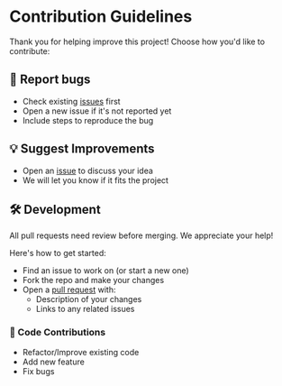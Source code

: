 # Contribution Guidelines

Thank you for helping improve this project! Choose how you'd like to contribute:

## 🐛 Report bugs

- Check existing [issues](https://github.com/yaqiin/quran/issues) first
- Open a new issue if it's not reported yet
- Include steps to reproduce the bug

## 💡 Suggest Improvements

- Open an [issue](https://github.com/yaqiin/quran/issues) to discuss your idea
- We will let you know if it fits the project

## 🛠️ Development

All pull requests need review before merging. We appreciate your help!

Here's how to get started:

- Find an issue to work on (or start a new one)
- Fork the repo and make your changes
- Open a [pull request](https://github.com/yaqiin/quran/pulls) with:
  - Description of your changes
  - Links to any related issues

### 🚀 Code Contributions

- Refactor/Improve existing code
- Add new feature
- Fix bugs
